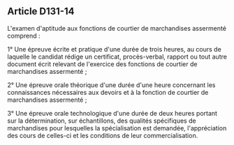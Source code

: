 Article D131-14
----
L'examen d'aptitude aux fonctions de courtier de marchandises assermenté
comprend :

1° Une épreuve écrite et pratique d'une durée de trois heures, au cours de
laquelle le candidat rédige un certificat, procès-verbal, rapport ou tout autre
document écrit relevant de l'exercice des fonctions de courtier de marchandises
assermenté ;

2° Une épreuve orale théorique d'une durée d'une heure concernant les
connaissances nécessaires aux devoirs et à la fonction de courtier de
marchandises assermenté ;

3° Une épreuve orale technologique d'une durée de deux heures portant sur la
détermination, sur échantillons, des qualités spécifiques de marchandises pour
lesquelles la spécialisation est demandée, l'appréciation des cours de celles-ci
et les conditions de leur commercialisation.
